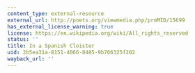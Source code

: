 ```yaml
---
content_type: external-resource
external_url: http://poets.org/viewmedia.php/prmMID/15699
has_external_license_warning: true
license: https://en.wikipedia.org/wiki/All_rights_reserved
status: ''
title: In a Spanish Cloister
uid: 2b5ea31a-8151-4066-8485-9b706325f202
wayback_url: ''
---
```


